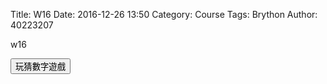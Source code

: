Title: W16 
Date: 2016-12-26 13:50
Category: Course
Tags: Brython
Author: 40223207

w16

<!-- PELICAN_END_SUMMARY -->

<!-- 導入 Brython 標準程式庫 -->
<script type="text/javascript" 
    src="https://cdn.rawgit.com/brython-dev/brython/master/www/src/brython_dist.js">
</script>

<!-- 啟動 Brython -->
<script>
window.onload=function(){
brython(1);
}
</script>

<!-- 以下實際利用  Brython  -->
<div id="con"></div>
<script type="text/python3">
from browser import alert
from browser import document
from browser import html
import random
#print("test")
#alert("test")
con1 = document["con"]
標準答案 = random.randint(1,100)
con1 <= str(標準答案)
'''
try:
    for i in range(1):
        #con1 <= "test" + "<br />"
        yourInput=int(input("請輸入一個整數!!!"))
        #con1 <= "test" + html.BR()
        output = yourInput + 1
        con1 <= "你輸入的整數加上1之後,為" + str(output) 
except:
    con1 <= "請輸入整數!!! "
'''
def b1(e):
    alert("click")
document["b1"].bind("click", b1)
</script>
<button id="b1">玩猜數字遊戲</button>
